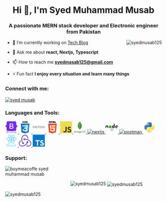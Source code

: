 <h1 align="center">Hi 👋, I'm Syed Muhammad Musab</h1>
<h3 align="center">A passionate MERN stack developer and Electronic engineer from Pakistan</h3>
<img align="right" src="https://media0.giphy.com/media/qgQUggAC3Pfv687qPC/giphy.gif" alt="syedmusab125" />

- 🔭 I’m currently working on [Tech Blog](https://github.com/SYEDMUSAB125/Next-js-14-Blog)

- 💬 Ask me about **react, Nextjs, Typescript**

- 📫 How to reach me **syedmasab125@gmail.com**

- ⚡ Fun fact **I enjoy every situation and learn many things**

<h3 align="left">Connect with me:</h3>
<p align="left">
<a href="https://dev.to/syed musab" target="blank"><img align="center" src="https://raw.githubusercontent.com/rahuldkjain/github-profile-readme-generator/master/src/images/icons/Social/devto.svg" alt="syed musab" height="30" width="40" /></a>
</p>

<h3 align="left">Languages and Tools:</h3>
<p align="left"> <a href="https://getbootstrap.com" target="_blank" rel="noreferrer"> <img src="https://raw.githubusercontent.com/devicons/devicon/master/icons/bootstrap/bootstrap-plain-wordmark.svg" alt="bootstrap" width="40" height="40"/> </a> <a href="https://www.w3schools.com/css/" target="_blank" rel="noreferrer"> <img src="https://raw.githubusercontent.com/devicons/devicon/master/icons/css3/css3-original-wordmark.svg" alt="css3" width="40" height="40"/> </a> <a href="https://expressjs.com" target="_blank" rel="noreferrer"> <img src="https://raw.githubusercontent.com/devicons/devicon/master/icons/express/express-original-wordmark.svg" alt="express" width="40" height="40"/> </a> <a href="https://www.w3.org/html/" target="_blank" rel="noreferrer"> <img src="https://raw.githubusercontent.com/devicons/devicon/master/icons/html5/html5-original-wordmark.svg" alt="html5" width="40" height="40"/> </a> <a href="https://developer.mozilla.org/en-US/docs/Web/JavaScript" target="_blank" rel="noreferrer"> <img src="https://raw.githubusercontent.com/devicons/devicon/master/icons/javascript/javascript-original.svg" alt="javascript" width="40" height="40"/> </a> <a href="https://www.mongodb.com/" target="_blank" rel="noreferrer"> <img src="https://raw.githubusercontent.com/devicons/devicon/master/icons/mongodb/mongodb-original-wordmark.svg" alt="mongodb" width="40" height="40"/> </a> <a href="https://nextjs.org/" target="_blank" rel="noreferrer"> <img src="https://cdn.worldvectorlogo.com/logos/nextjs-2.svg" alt="nextjs" width="40" height="40"/> </a> <a href="https://nodejs.org" target="_blank" rel="noreferrer"> <img src="https://raw.githubusercontent.com/devicons/devicon/master/icons/nodejs/nodejs-original-wordmark.svg" alt="nodejs" width="40" height="40"/> </a> <a href="https://postman.com" target="_blank" rel="noreferrer"> <img src="https://www.vectorlogo.zone/logos/getpostman/getpostman-icon.svg" alt="postman" width="40" height="40"/> </a> <a href="https://www.python.org" target="_blank" rel="noreferrer"> <img src="https://raw.githubusercontent.com/devicons/devicon/master/icons/python/python-original.svg" alt="python" width="40" height="40"/> </a> <a href="https://reactjs.org/" target="_blank" rel="noreferrer"> <img src="https://raw.githubusercontent.com/devicons/devicon/master/icons/react/react-original-wordmark.svg" alt="react" width="40" height="40"/> </a> <a href="https://redux.js.org" target="_blank" rel="noreferrer"> <img src="https://raw.githubusercontent.com/devicons/devicon/master/icons/redux/redux-original.svg" alt="redux" width="40" height="40"/> </a> <a href="https://www.typescriptlang.org/" target="_blank" rel="noreferrer"> <img src="https://raw.githubusercontent.com/devicons/devicon/master/icons/typescript/typescript-original.svg" alt="typescript" width="40" height="40"/> </a> </p>

<h3 align="left">Support:</h3>
<p><a href="https://www.buymeacoffee.com/buymeacoffe syed muhammad musab"> <img align="left" src="https://cdn.buymeacoffee.com/buttons/v2/default-yellow.png" height="50" width="210" alt="buymeacoffe syed muhammad musab" /></a></p><br><br>

<p><img align="left" src="https://github-readme-stats.vercel.app/api/top-langs?username=syedmusab125&show_icons=true&locale=en&layout=compact" alt="syedmusab125" /></p>

<p>&nbsp;<img align="center" src="https://github-readme-stats.vercel.app/api?username=syedmusab125&show_icons=true&locale=en" alt="syedmusab125" /></p>

<p><img align="center" src="https://github-readme-streak-stats.herokuapp.com/?user=syedmusab125&" alt="syedmusab125" /></p>

